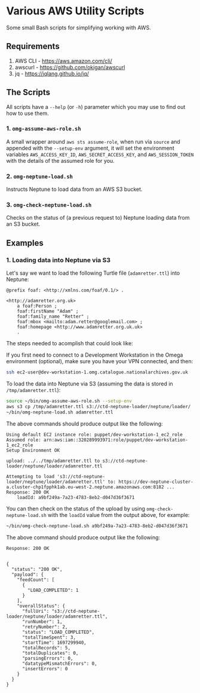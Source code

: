 # Various AWS Utility Scripts

Some small Bash scripts for simplifying working with AWS.

## Requirements

1. AWS CLI - https://aws.amazon.com/cli/
2. awscurl - https://github.com/okigan/awscurl
3. jq - https://jqlang.github.io/jq/

## The Scripts

All scripts have a `--help` (or `-h`) parameter which you may use to find out how to use them.

### 1. `omg-assume-aws-role.sh`

A small wrapper around `aws sts assume-role`, when run via `source` and appended with the `--setup-env` argument, it will set the environment variables `AWS_ACCESS_KEY_ID`, `AWS_SECRET_ACCESS_KEY`, and `AWS_SESSION_TOKEN` with the details of the assumed role for you.

### 2. `omg-neptune-load.sh`

Instructs Neptune to load data from an AWS S3 bucket.

### 3. `omg-check-neptune-load.sh`

Checks on the status of (a previous request to) Neptune loading data from an S3 bucket.

## Examples

### 1. Loading data into Neptune via S3

Let's say we want to load the following Turtle file (`adamretter.ttl`) into Neptune:

```ttl
@prefix foaf: <http://xmlns.com/foaf/0.1/> .

<http://adamretter.org.uk>
    a foaf:Person ;
    foaf:firstName "Adam" ;
    foaf:family_name "Retter" ;
    foaf:mbox <mailto:adam.retter@googlemail.com> ;
    foaf:homepage <http://www.adamretter.org.uk.uk>
    .
```

The steps needed to acomplish that could look like:

If you first need to connect to a Development Workstation in the Omega environment (optional), make sure you have your VPN connected, and then:
```bash
ssh ec2-user@dev-workstation-1.omg.catalogue.nationalarchives.gov.uk
```

To load the data into Neptune via S3 (assuming the data is stored in `/tmp/adamretter.ttl`):

```bash
source ~/bin/omg-assume-aws-role.sh --setup-env
aws s3 cp /tmp/adamretter.ttl s3://ctd-neptune-loader/neptune/loader/
~/bin/omg-neptune-load.sh adamretter.ttl
```

The above commands should produce output like the following:
```
Using default EC2 instance role: puppet/dev-workstation-1_ec2_role
Assumed role: arn:aws:iam::320289993971:role/puppet/dev-workstation-1_ec2_role
Setup Environment OK

upload: ../../tmp/adamretter.ttl to s3://ctd-neptune-loader/neptune/loader/adamretter.ttl

Attempting to load 's3://ctd-neptune-loader/neptune/loader/adamretter.ttl' to: https://dev-neptune-cluster-a.cluster-chp1fpphk1ab.eu-west-2.neptune.amazonaws.com:8182 ...
Response: 200 OK
	loadId: a9bf249a-7a23-4783-8eb2-d047d36f3671
```

You can then check on the status of the upload by using `omg-check-neptune-load.sh` with the `loadId` value from the output above, for example:
```bash
~/bin/omg-check-neptune-load.sh a9bf249a-7a23-4783-8eb2-d047d36f3671
```

The above command should produce output like the following:
```
Response: 200 OK


{
  "status": "200 OK",
  "payload": {
    "feedCount": [
      {
        "LOAD_COMPLETED": 1
      }
    ],
    "overallStatus": {
      "fullUri": "s3://ctd-neptune-loader/neptune/loader/adamretter.ttl",
      "runNumber": 1,
      "retryNumber": 2,
      "status": "LOAD_COMPLETED",
      "totalTimeSpent": 3,
      "startTime": 1697299940,
      "totalRecords": 5,
      "totalDuplicates": 0,
      "parsingErrors": 0,
      "datatypeMismatchErrors": 0,
      "insertErrors": 0
    }
  }
}
```
